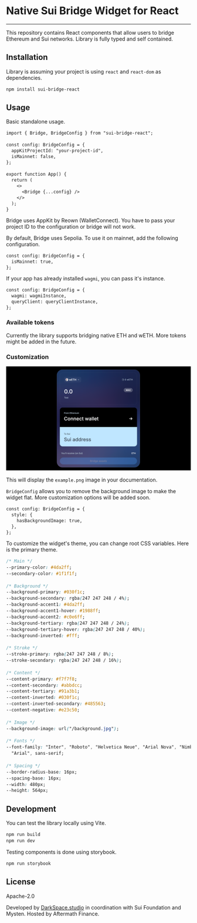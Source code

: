 # Native Sui Bridge Widget for React

---

This repository contains React components that allow users to bridge Ethereum and Sui networks. Library is fully typed and self contained.

## Installation

Library is assuming your project is using `react` and `react-dom` as dependencies.

```bash
npm install sui-bridge-react
```

## Usage

Basic standalone usage.

```tsx
import { Bridge, BridgeConfig } from "sui-bridge-react";

const config: BridgeConfig = {
  appKitProjectId: "your-project-id",
  isMainnet: false,
};

export function App() {
  return (
    <>
      <Bridge {...config} />
    </>
  );
}
```

Bridge uses AppKit by Reown (WalletConnect). You have to pass your project ID to the configuration or bridge will not work.

By default, Bridge uses Sepolia. To use it on mainnet, add the following configuration.

```tsx
const config: BridgeConfig = {
  isMainnet: true,
};
```

If your app has already installed `wagmi`, you can pass it's instance.

```tsx
const config: BridgeConfig = {
  wagmi: wagmiInstance,
  queryClient: queryClientInstance,
};
```

### Available tokens

Currently the library supports bridging native ETH and wETH. More tokens might be added in the future.

### Customization

![Primary theme](example.png)

This will display the `example.png` image in your documentation.

`BridgeConfig` allows you to remove the background image to make the widget flat. More customization options will be added soon.

```tsx
const config: BridgeConfig = {
  style: {
    hasBackgroundImage: true,
  },
};
```

To customize the widget's theme, you can change root CSS variables. Here is the primary theme.

```css
/* Main */
--primary-color: #4da2ff;
--secondary-color: #1f1f1f;

/* Background */
--background-primary: #030f1c;
--background-secondary: rgba(247 247 248 / 4%);
--background-accent1: #4da2ff;
--background-accent1-hover: #1988ff;
--background-accent2: #c0e6ff;
--background-tertiary: rgba(247 247 248 / 24%);
--background-tertiary-hover: rgba(247 247 248 / 40%);
--background-inverted: #fff;

/* Stroke */
--stroke-primary: rgba(247 247 248 / 8%);
--stroke-secondary: rgba(247 247 248 / 16%);

/* Content */
--content-primary: #f7f7f8;
--content-secondary: #abbdcc;
--content-tertiary: #91a3b1;
--content-inverted: #030f1c;
--content-inverted-secondary: #485563;
--content-negative: #e23c50;

/* Image */
--background-image: url("/background.jpg");

/* Fonts */
--font-family: "Inter", "Roboto", "Helvetica Neue", "Arial Nova", "Nimbus Sans",
  "Arial", sans-serif;

/* Spacing */
--border-radius-base: 16px;
--spacing-base: 16px;
--width: 480px;
--height: 564px;
```

## Development

You can test the library locally using Vite.

```bash
npm run build
npm run dev
```

Testing components is done using storybook.

```bash
npm run storybook
```

## License

Apache-2.0

Developed by [DarkSpace.studio](https://darkspace.studio/) in coordination with Sui Foundation and Mysten. Hosted by Aftermath Finance.
